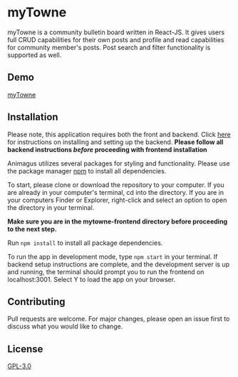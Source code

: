 # myTowne
myTowne is a community bulletin board written in React-JS. It gives users full CRUD capabilities for their own posts and profile and read capabilities for community member's posts. Post search and filter functionality is supported as well.

## Demo
[myTowne](https://www.youtube.com/watch?v=O_ioFWLxHQQ&feature=youtu.be)

## Installation
Please note, this application requires both the front and backend. Click [here](https://github.com/canikwe/mytowne-backend) for instructions on installing and setting up the backend. **Please follow all backend instructions _before_ proceeding with frontend installation**


Animagus utilizes several packages for styling and functionality. Please use the package manager [npm](https://www.npmjs.com) to install all dependencies.

To start, please clone or download the repository to your computer. If you are already in your computer's terminal, cd into the directory. If you are in your computers Finder or Explorer, right-click and select an option to open the directory in your terminal.

**Make sure you are in the mytowne-frontend directory before proceeding to the next step.**

Run `npm install` to install all package dependencies.

To run the app in development mode, type `npm start` in your terminal. If backend setup instructions are complete, and the development server is up and running, the terminal should prompt you to run the frontend on localhost:3001. Select Y to load the app on your browser.

## Contributing
Pull requests are welcome. For major changes, please open an issue first to discuss what you would like to change.

## License
[GPL-3.0](https://choosealicense.com/licenses/gpl-3.0/)

